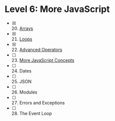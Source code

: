 # Level 6: More JavaScript

- [x] 20. [Arrays](./20-arrays.md)
- [x] 21. [Loops](./21-loops.md)
- [x] 22. [Advanced Operators](./22-operators.md)
- [ ] 23. [More JavaScript Concepts](./23-more-js-concepts.md)
- [ ] 24. Dates
- [ ] 25. JSON
- [ ] 26. Modules
- [ ] 27. Errors and Exceptions
- [ ] 28. The Event Loop
